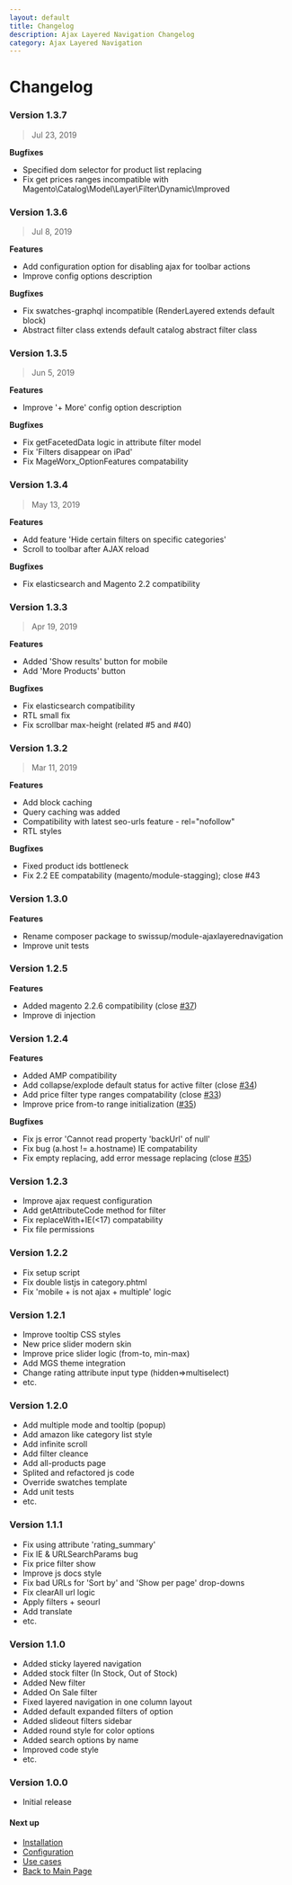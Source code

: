 ```yaml
---
layout: default
title: Changelog
description: Ajax Layered Navigation Changelog
category: Ajax Layered Navigation
---
```


# Changelog

### Version 1.3.7

> Jul 23, 2019

**Bugfixes**
 - Specified dom selector for product list replacing
 - Fix get prices ranges incompatible with Magento\Catalog\Model\Layer\Filter\Dynamic\Improved

### Version 1.3.6

> Jul 8, 2019

**Features**
 - Add configuration option for disabling ajax for toolbar actions
 - Improve config options description

**Bugfixes**
 - Fix swatches-graphql incompatible (RenderLayered extends default block)
 - Abstract filter class extends default catalog abstract filter class

### Version 1.3.5

> Jun 5, 2019

**Features**
 - Improve '+ More' config option description

**Bugfixes**
 - Fix getFacetedData logic in attribute filter model
 - Fix 'Filters disappear on iPad'
 - Fix MageWorx_OptionFeatures compatability

### Version 1.3.4

> May 13, 2019

**Features**
 - Add feature 'Hide certain filters on specific categories'
 - Scroll to toolbar after AJAX reload

**Bugfixes**
 - Fix elasticsearch and Magento 2.2 compatibility

### Version 1.3.3

> Apr 19, 2019

**Features**
 - Added 'Show results' button for mobile
 - Add 'More Products' button


**Bugfixes**
 - Fix elasticsearch compatibility
 - RTL small fix
 - Fix scrollbar max-height (related #5 and #40)

### Version 1.3.2

> Mar 11, 2019

**Features**
 - Add block caching
 - Query caching was added
 - Compatibility with latest seo-urls feature - rel="nofollow"
 - RTL styles


**Bugfixes**
 - Fixed product ids bottleneck
 - Fix 2.2 EE compatability (magento/module-stagging); close #43

### Version 1.3.0

**Features**
 - Rename composer package to swissup/module-ajaxlayerednavigation
 - Improve unit tests

### Version 1.2.5
**Features**
 - Added magento 2.2.6 compatibility (close [#37](https://github.com/swissup/ajaxlayerednavigation/issues/37))
 - Improve di injection

### Version 1.2.4
**Features**
 - Added AMP compatibility
 - Add collapse/explode default status for active filter (close [#34](https://github.com/swissup/ajaxlayerednavigation/issues/34))
 - Add price filter type ranges compatability (close [#33](https://github.com/swissup/ajaxlayerednavigation/issues/33))
 - Improve price from-to range initialization ([#35](https://github.com/swissup/ajaxlayerednavigation/issues/35))

**Bugfixes**
 - Fix js error 'Cannot read property 'backUrl' of null'
 - Fix bug (a.host != a.hostname) IE compatability
 - Fix empty replacing, add error message replacing (close [#35](https://github.com/swissup/ajaxlayerednavigation/issues/35))

### Version 1.2.3
 - Improve ajax request configuration
 - Add getAttributeCode method for filter
 - Fix replaceWith+IE(<17) compatability
 - Fix file permissions

### Version 1.2.2
 - Fix setup script
 - Fix double listjs in category.phtml
 - Fix 'mobile + is not ajax + multiple' logic

### Version 1.2.1

 - Improve tooltip CSS styles
 - New price slider modern skin
 - Improve price slider logic (from-to, min-max)
 - Add MGS theme integration
 - Change rating attribute input type (hidden=>multiselect)
 - etc.

### Version 1.2.0

 - Add multiple mode and tooltip (popup)
 - Add amazon like category list style
 - Add infinite scroll
 - Add filter cleance
 - Add all-products page
 - Splited and refactored js code
 - Override swatches template
 - Add unit tests
 - etc.

### Version 1.1.1

 - Fix using attribute 'rating_summary'
 - Fix IE & URLSearchParams bug
 - Fix price filter show
 - Improve js docs style
 - Fix bad URLs for 'Sort by' and 'Show per page' drop-downs
 - Fix clearAll url logic
 - Apply filters + seourl
 - Add translate
 - etc.

### Version 1.1.0

 -  Added sticky layered navigation
 -  Added stock filter (In Stock, Out of Stock)
 -  Added New filter
 -  Added On Sale filter
 -  Fixed layered navigation in one column layout
 -  Added default expanded filters of option
 -  Added slideout filters sidebar
 -  Added round style for color options
 -  Added search options by name
 -  Improved code style
 -  etc.

### Version 1.0.0

 -  Initial release

#### Next up
 -  [Installation](../installation)
 -  [Configuration](../#configuration)
 -  [Use cases](../#use-cases)
 -  [Back to Main Page](../)
